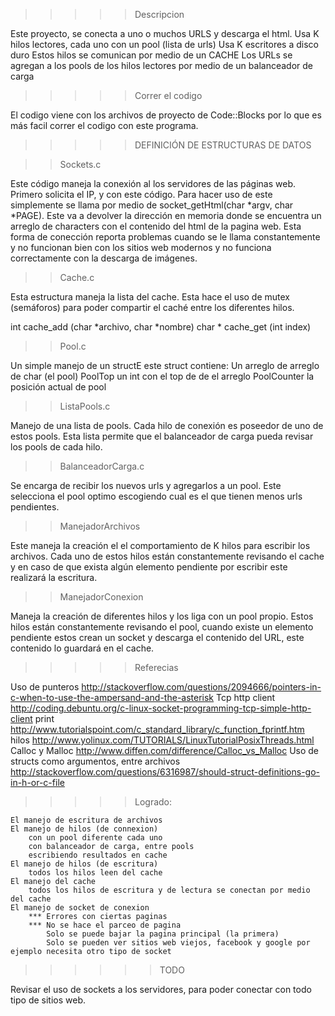 >>>>> Descripcion 

Este proyecto, se conecta a uno o muchos URLS y descarga el html.
Usa K hilos lectores, cada uno con un pool (lista de urls)
Usa K escritores a disco duro
Estos hilos se comunican por medio de un CACHE
Los URLs se agregan a los pools de los hilos lectores por medio de un balanceador de carga 


>>>>> Correr el codigo 

El codigo viene con los archivos de proyecto de Code::Blocks por lo que es más facil correr el codigo con este programa. 


>>>>> DEFINICIÓN DE ESTRUCTURAS DE DATOS

>>Sockets.c
    
Este código maneja la conexión al los servidores de las páginas web. Primero solicita el IP, y con este código. Para hacer uso de este simplemente se llama por medio de socket_getHtml(char *argv, char *PAGE). Este va a devolver la dirección en memoria donde se encuentra un arreglo de characters con el contenido del html de la pagina web. 
Esta forma de conección reporta problemas cuando se le llama constantemente y no funcionan bien con los sitios web modernos y no funciona correctamente con la descarga de imágenes. 

>>Cache.c

Esta estructura maneja la lista del cache. Esta hace el uso de mutex (semáforos) para poder compartir el caché entre los diferentes hilos. 

int cache_add (char *archivo, char *nombre)
char * cache_get (int index)
    
>>Pool.c

Un simple manejo de un structE este struct contiene: 
Un arreglo de arreglo de char (el pool) 
PoolTop un int con el top de de el arreglo 
PoolCounter la posición actual de pool 



>>ListaPools.c

Manejo de una lista de pools. Cada hilo de conexión es poseedor de uno de estos pools. Esta lista permite que el balanceador de carga pueda revisar los pools de cada hilo. 

>>BalanceadorCarga.c

Se encarga de recibir los nuevos urls y agregarlos a un pool. Este selecciona el pool optimo escogiendo cual es el que tienen menos urls pendientes. 

>>ManejadorArchivos

Este maneja la creación el el comportamiento de K hilos para escribir los archivos. Cada uno de estos hilos están constantemente revisando el cache y en caso de que exista algún elemento pendiente por escribir este realizará la escritura. 

>>ManejadorConexion

Maneja la creación de diferentes hilos y los liga con un pool propio. Estos hilos están constantemente revisando el pool, cuando existe un elemento pendiente estos crean un socket y descarga el contenido del URL, este contenido lo guardará en el cache. 





>>>>> Referecias

Uso de punteros
http://stackoverflow.com/questions/2094666/pointers-in-c-when-to-use-the-ampersand-and-the-asterisk
Tcp  http client
http://coding.debuntu.org/c-linux-socket-programming-tcp-simple-http-client
print
http://www.tutorialspoint.com/c_standard_library/c_function_fprintf.htm
hilos
http://www.yolinux.com/TUTORIALS/LinuxTutorialPosixThreads.html
Calloc y Malloc
http://www.diffen.com/difference/Calloc_vs_Malloc
Uso de structs como argumentos, entre archivos
http://stackoverflow.com/questions/6316987/should-struct-definitions-go-in-h-or-c-file

>>>>> Logrado: 

    El manejo de escritura de archivos
    El manejo de hilos (de connexion)
        con un pool diferente cada uno
        con balanceador de carga, entre pools
        escribiendo resultados en cache
    El manejo de hilos (de escritura)
        todos los hilos leen del cache
    El manejo del cache
        todos los hilos de escritura y de lectura se conectan por medio del cache
    El manejo de socket de conexion
        *** Errores con ciertas paginas
        *** No se hace el parceo de pagina
            Solo se puede bajar la pagina principal (la primera)
            Solo se pueden ver sitios web viejos, facebook y google por ejemplo necesita otro tipo de socket



>>>>>> TODO

Revisar el uso de  sockets a los servidores, para poder conectar con todo tipo de sitios web. 



 
